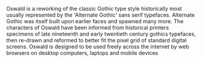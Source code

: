 Oswald is a reworking of the classic Gothic type style historically most usually represented by the 'Alternate Gothic' sans serif typefaces. Alternate Gothic was itself built upon earlier faces and spawned many more. The characters of Oswald have been informed from historical printers specimens of late nineteenth and early twentieth century gothics typefaces, then re-drawn and reformed to better fit the pixel grid of standard digital screens. Oswald is designed to be used freely across the internet by web browsers on desktop computers, laptops and mobile devices
